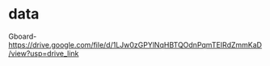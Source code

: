 # data

Gboard- https://drive.google.com/file/d/1LJw0zGPYlNqHBTQOdnPqmTEIRdZmmKaD/view?usp=drive_link
